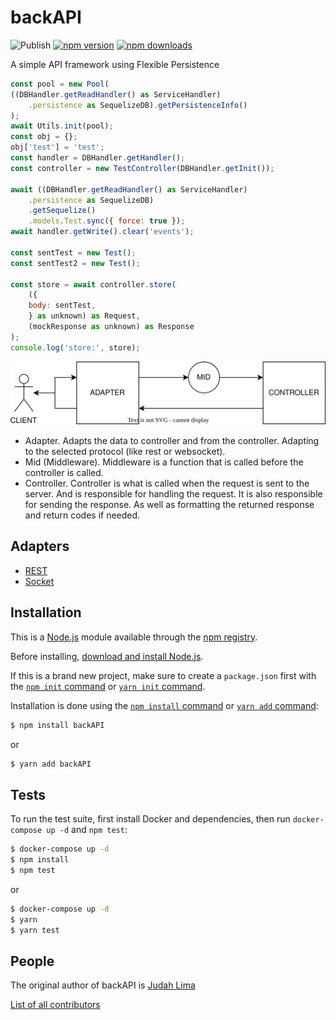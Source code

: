 # backAPI

![Publish](https://github.com/Judahh/backAPI/workflows/Publish/badge.svg)
[![npm version](https://badge.fury.io/js/backapi.svg)](https://badge.fury.io/js/backapi)
[![npm downloads](https://img.shields.io/npm/dt/backapi.svg)](https://img.shields.io/npm/dt/backapi.svg)

A simple API framework using Flexible Persistence

```js
const pool = new Pool(
((DBHandler.getReadHandler() as ServiceHandler)
    .persistence as SequelizeDB).getPersistenceInfo()
);
await Utils.init(pool);
const obj = {};
obj['test'] = 'test';
const handler = DBHandler.getHandler();
const controller = new TestController(DBHandler.getInit());

await ((DBHandler.getReadHandler() as ServiceHandler)
    .persistence as SequelizeDB)
    .getSequelize()
    .models.Test.sync({ force: true });
await handler.getWrite().clear('events');

const sentTest = new Test();
const sentTest2 = new Test();

const store = await controller.store(
    ({
    body: sentTest,
    } as unknown) as Request,
    (mockResponse as unknown) as Response
);
console.log('store:', store);
```

![Overview](./image/overview.svg)

- Adapter. Adapts the data to controller and from the controller. Adapting to the selected protocol (like rest or websocket).
- Mid (Middleware). Middleware is a function that is called before the controller is called.
- Controller. Controller is what is called when the request is sent to the server. And is responsible for handling the request. It is also responsible for sending the response. As well as formatting the returned response and return codes if needed.

## Adapters

- [REST](https://github.com/Judahh/backAPIRest)
- [Socket](https://github.com/Judahh/backAPISocket)

## Installation

This is a [Node.js](https://nodejs.org/en/) module available through the
[npm registry](https://www.npmjs.com/).

Before installing,
[download and install Node.js](https://nodejs.org/en/download/).

If this is a brand new project, make sure to create a `package.json` first with
the [`npm init` command](https://docs.npmjs.com/creating-a-package-json-file) or
[`yarn init` command](https://classic.yarnpkg.com/en/docs/cli/init/).

Installation is done using the
[`npm install` command](https://docs.npmjs.com/getting-started/installing-npm-packages-locally)
or [`yarn add` command](https://classic.yarnpkg.com/en/docs/cli/add):

```bash
$ npm install backAPI
```

or

```bash
$ yarn add backAPI
```

## Tests

To run the test suite, first install Docker and dependencies, then run
`docker-compose up -d` and `npm test`:

```bash
$ docker-compose up -d
$ npm install
$ npm test
```

or

```bash
$ docker-compose up -d
$ yarn
$ yarn test
```

## People

The original author of backAPI is [Judah Lima](https://github.com/Judahh)

[List of all contributors](https://github.com/Judahh/backAPI/graphs/contributors)
